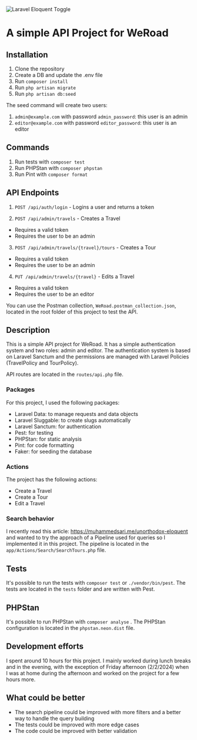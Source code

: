 
<img src="https://banners.beyondco.de/WeRoad.png?theme=light&packageManager=&packageName=&pattern=architect&style=style_1&description=&md=1&showWatermark=1&fontSize=100px&images=https%3A%2F%2Flaravel.com%2Fimg%2Flogomark.min.svg" alt="Laravel Eloquent Toggle"/>


# A simple API Project for WeRoad

## Installation

1. Clone the repository
2. Create a DB and update the .env file
3. Run `composer install`
4. Run `php artisan migrate`
5. Run `php artisan db:seed`

The seed command will create two users:

1. `admin@example.com` with password `admin_password`: this user is an admin
2. `editor@example.com` with password `editor_password`: this user is an editor


## Commands

1. Run tests with `composer test`
2. Run PHPStan with `composer phpstan`
3. Run Pint with `composer format`

## API Endpoints

1. `POST /api/auth/login` - Logins a user and returns a token

2. `POST /api/admin/travels` - Creates a Travel
- Requires a valid token
- Requires the user to be an admin

3. `POST /api/admin/travels/{travel}/tours` - Creates a Tour
- Requires a valid token
- Requires the user to be an admin

4. `PUT /api/admin/travels/{travel}` - Edits a Travel
- Requires a valid token
- Requires the user to be an editor

You can use the Postman collection, `WeRoad.postman_collection.json`, located in the root folder of this project to test the API.

## Description

This is a simple API project for WeRoad. It has a simple authentication system and two roles: admin and editor.
The authentication system is based on Laravel Sanctum and the permissions are managed with Laravel Policies (TravelPolicy and TourPolicy).

API routes are located in the `routes/api.php` file.



### Packages

For this project, I used the following packages:

- Laravel Data: to manage requests and data objects
- Laravel Sluggable: to create slugs automatically
- Laravel Sanctum: for authentication
- Pest: for testing
- PHPStan: for static analysis
- Pint: for code formatting
- Faker: for seeding the database

### Actions

The project has the following actions:

- Create a Travel
- Create a Tour
- Edit a Travel

### Search behavior

I recently read this article: https://muhammedsari.me/unorthodox-eloquent and wanted to try the approach of a Pipeline
used for queries so I implemented it in this project. 
The pipeline is located in the `app/Actions/Search/SearchTours.php` file.

## Tests

It's possible to run the tests with `composer test` or `./vendor/bin/pest`. The tests are located in the `tests` folder and are written with Pest.

## PHPStan

It's possible to run PHPStan with `composer analyse` . The PHPStan configuration is located in the `phpstan.neon.dist` file.


## Development efforts

I spent around 10 hours for this project. I mainly worked during lunch breaks and in the evening, with the exception of 
Friday afternoon (2/2/2024) when I was at home during the afternoon and worked on the project for a few hours more.


## What could be better

- The search pipeline could be improved with more filters and a better way to handle the query building
- The tests could be improved with more edge cases
- The code could be improved with better validation



